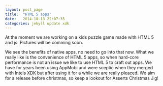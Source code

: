 ```yaml
---
layout: post_page
title:  "HTML 5 apps"
date:   2014-10-18 22:07:35
categories: jekyll update xdk
---
```


At the moment we are working on a kids puzzle game made with HTML 5 and js. Pictures will be comming soon.

We see the benefits of native apps, no need to go into that now. What we really like is the convenience of HTML 5 apps, so when hard-core performance is not an issue we like to use HTML 5 to craft out apps. We have for years been using AppMobi and were sceptic when they merged with Intels [XDK] but after using it for a while we are really pleaced. We aim for a release before christmas, so keep a lookout for Asserts Christmas Jig!

[XDK]:    http://xdk-software.intel.com